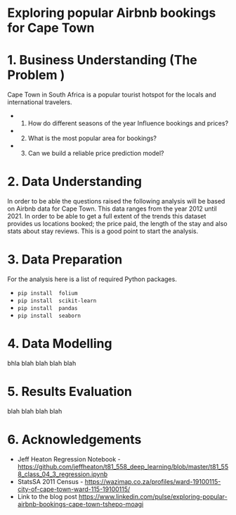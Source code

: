 # Exploring popular Airbnb bookings for Cape Town





# 1. Business Understanding (The Problem )

Cape Town in South Africa is a popular tourist hotspot for the locals and international travelers.  

* 1. How do different seasons of the year Influence bookings and prices?
* 2. What is the most popular area for bookings?
* 3. Can we build a reliable price prediction model?


# 2. Data Understanding

In order to be able the questions raised the following analysis will be based on Airbnb data for Cape Town. This data ranges from the year 2012 until 2021. In order to be able to get a full extent of the trends this dataset provides us locations booked; the price paid, the length of the stay and also stats about stay reviews. This is a good point to start the analysis. 



# 3. Data Preparation

For the analysis here is a list of required Python packages. 

* ```pip install  folium```
* ```pip install  scikit-learn```
* ```pip install  pandas```
* ```pip install  seaborn```




# 4. Data Modelling

bhla
blah
blah
blah
blah

# 5. Results Evaluation 

blah
blah
blah
blah

#  6. Acknowledgements

* Jeff Heaton Regression Notebook - https://github.com/jeffheaton/t81_558_deep_learning/blob/master/t81_558_class_04_3_regression.ipynb
* StatsSA 2011 Census - https://wazimap.co.za/profiles/ward-19100115-city-of-cape-town-ward-115-19100115/
* Link to the blog post https://www.linkedin.com/pulse/exploring-popular-airbnb-bookings-cape-town-tshepo-moagi
